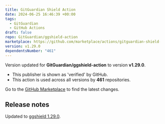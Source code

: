 ```yaml
---
title: GitGuardian Shield Action
date: 2024-06-25 16:46:39 +00:00
tags:
  - GitGuardian
  - GitHub Actions
draft: false
repo: GitGuardian/ggshield-action
marketplace: https://github.com/marketplace/actions/gitguardian-shield-action
version: v1.29.0
dependentsNumber: "461"
---
```



Version updated for **GitGuardian/ggshield-action** to version **v1.29.0**.
- This publisher is shown as 'verified' by GitHub.
- This action is used across all versions by **461** repositories.

Go to the [GitHub Marketplace](https://github.com/marketplace/actions/gitguardian-shield-action) to find the latest changes.

## Release notes

Updated to [ggshield 1.29.0](https://github.com/GitGuardian/ggshield/releases/v1.29.0).
